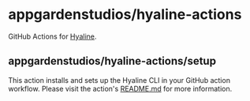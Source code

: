 # appgardenstudios/hyaline-actions
GitHub Actions for [Hyaline](https://github.com/appgardenstudios/hyaline).

## appgardenstudios/hyaline-actions/setup
This action installs and sets up the Hyaline CLI in your GitHub action workflow. Please visit the action's [README.md](./setup/README.md) for more information.
